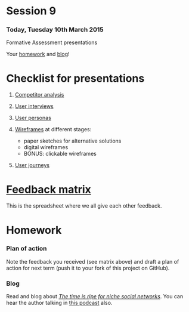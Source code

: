 # Session 9

### Today, Tuesday 10th March 2015

Formative Assessment presentations

Your [homework](#homework) and [blog](#blog)!	

# Checklist for presentations

1. [Competitor analysis](session-02.md#competitor-analysis) 

2. [User interviews](session-03.md#exercise)

3. [User personas](session-04.md#user-personas)	
4. [Wireframes](session-05.md#wireframing) at different stages: 

	* paper sketches for alternative solutions 
	* digital wireframes
	* BONUS: clickable wireframes

5. [User journeys](session-06.md#user-journeys)



# [Feedback matrix](http://bit.ly/WEB14204formative)

This is the spreadsheet where we all give each other feedback.



# Homework

### Plan of action

Note the feedback you received (see matrix above) and draft a plan of action for next term (push it to your fork of this project on GitHub). 

### Blog

Read and blog about [*The time is ripe for niche social networks*](http://pando.com/2013/10/16/the-time-is-ripe-for-a-new-wave-of-niche-social-networks). You can hear the author talking in [this podcast](http://monocle.com/radio/shows/the-entrepreneurs/173) also.